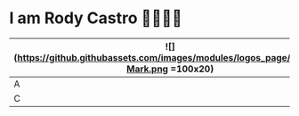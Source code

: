 # I am Rody Castro 👋👨🏻‍💻

|![](https://github.githubassets.com/images/modules/logos_page/GitHub-Mark.png =100x20)|Hola|
|--------|--------|
|    A    |    B    |
|    C    |    D    |

